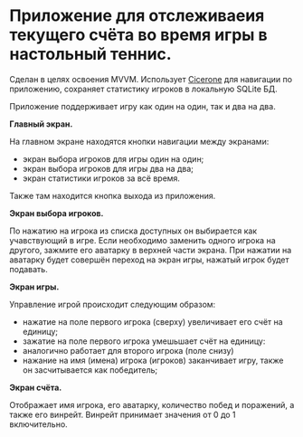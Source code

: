 # Приложение для отслеживаеия текущего счёта во время игры в настольный теннис.

Сделан в целях освоения MVVM. Использует [Cicerone](https://github.com/terrakok/Cicerone) для навигации по приложению,
сохраняет статистику игроков в локальную SQLite БД.

Приложение поддерживает игру как один на один, так и два на два.

**Главный экран.**

На главном экране находятся кнопки навигации между экранами:
- экран выбора игроков для игры один на один;
- экран выбора игроков для игры два на два;
- экран статистики игроков за всё время.

Также там находится кнопка выхода из приложения.

**Экран выбора игроков.**

По нажатию на игрока из списка доступных он выбирается как учавствующий в игре.
Если необходимо заменить одного игрока на другого, зажмите его аватарку в верхней части экрана.
При нажатии на аватарку будет совершён переход на экран игры, нажатый игрок будет подавать.

**Экран игры.**

Управление игрой происходит следующим образом:
- нажатие на поле первого игрока (сверху) увеличивает его счёт на единицу;
- зажатие на поле первого игрока умешьшает счёт на единицу:
- аналогично работает для второго игрока (поле снизу)
- нажание на имя (имена) игрока (игроков) заканчивает игру, также он засчитывается как победитель;

**Экран счёта.**

Отображает имя игрока, его аватарку, количество побед и поражений, а также его винрейт.
Винрейт принимает значения от 0 до 1 включительно.